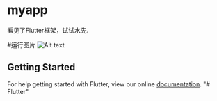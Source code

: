 # myapp

看见了Flutter框架，试试水先.

#运行图片
![Alt text](https://github.com/liangwei0101/Flutter/tree/master/image/app.png)

## Getting Started

For help getting started with Flutter, view our online
[documentation](https://flutter.io/).
"# Flutter" 
